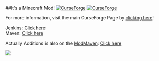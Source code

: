 ##It's a Minecraft Mod! [![CurseForge](http://cf.way2muchnoise.eu/full_actually-additions_downloads.svg)](https://minecraft.curseforge.com/projects/actually-additions) [![CurseForge](http://cf.way2muchnoise.eu/versions/actually-additions.svg)](https://minecraft.curseforge.com/projects/actually-additions)

For more information, visit the main CurseForge Page by [clicking here](http://minecraft.curseforge.com/projects/actually-additions)!

Jenkins: [Click here](https://ci.chaosfield.at/job/ActuallyAdditions/)      
Maven: [Click here](https://maven.chaosfield.at/de/ellpeck/actuallyadditions/)

Actually Additions is also on the [ModMaven](https://modmaven.k-4u.nl/info.html): [Click here](https://modmaven.k-4u.nl/de/ellpeck/actuallyadditions/)

![](https://raw.githubusercontent.com/Ellpeck/ActuallyAdditions/master/pics/logo.png)
